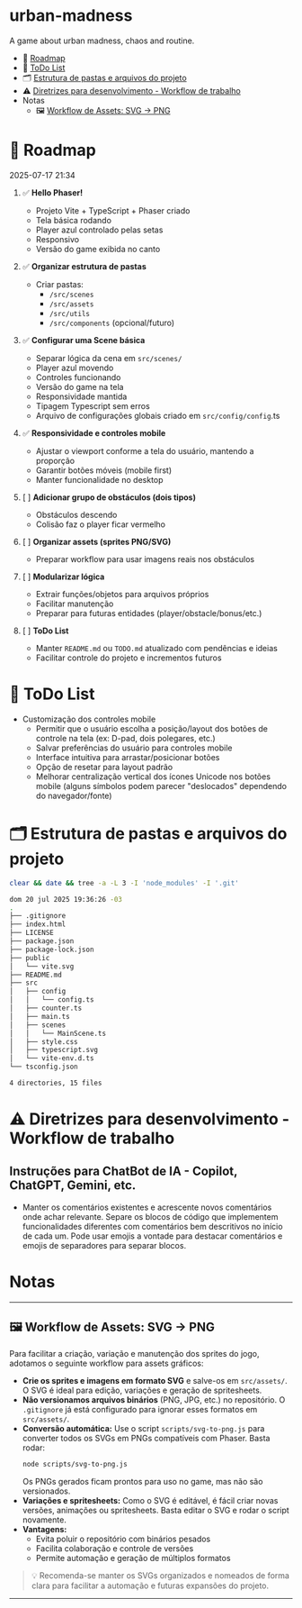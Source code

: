 # urban-madness
A game about urban madness, chaos and routine.

- 📝 [Roadmap](#-roadmap)
- 📝 [ToDo List](#-todo-list)
- 🗂️ [Estrutura de pastas e arquivos do projeto](#️-estrutura-de-pastas-e-arquivos-do-projeto)
- ⚠️ [Diretrizes para desenvolvimento - Workflow de trabalho](#️-diretrizes-para-desenvolvimento---workflow-de-trabalho)
- Notas
  - 🖼️ [Workflow de Assets: SVG → PNG](#️-workflow-de-assets-svg--png)



# 📝 Roadmap

2025-07-17 21:34

1. ✅ **Hello Phaser!**  
   - Projeto Vite + TypeScript + Phaser criado  
   - Tela básica rodando  
   - Player azul controlado pelas setas  
   - Responsivo  
   - Versão do game exibida no canto

2. ✅ **Organizar estrutura de pastas**  
   - Criar pastas:  
     - `/src/scenes`  
     - `/src/assets`  
     - `/src/utils`  
     - `/src/components` (opcional/futuro)

3. ✅ **Configurar uma Scene básica**  
   - Separar lógica da cena em `src/scenes/`  
   - Player azul movendo  
   - Controles funcionando  
   - Versão do game na tela  
   - Responsividade mantida  
   - Tipagem Typescript sem erros
   - Arquivo de configurações globais criado em `src/config/config`.ts

4. ✅ **Responsividade e controles mobile**  
   - Ajustar o viewport conforme a tela do usuário, mantendo a proporção  
   - Garantir botões móveis (mobile first)  
   - Manter funcionalidade no desktop

5. [ ] **Adicionar grupo de obstáculos (dois tipos)**  
   - Obstáculos descendo  
   - Colisão faz o player ficar vermelho

6. [ ] **Organizar assets (sprites PNG/SVG)**  
   - Preparar workflow para usar imagens reais nos obstáculos

7. [ ] **Modularizar lógica**  
   - Extrair funções/objetos para arquivos próprios  
   - Facilitar manutenção  
   - Preparar para futuras entidades (player/obstacle/bonus/etc.)


8. [ ] **ToDo List**  
   - Manter `README.md` ou `TODO.md` atualizado com pendências e ideias  
   - Facilitar controle do projeto e incrementos futuros


# 📝 ToDo List

- Customização dos controles mobile
  - Permitir que o usuário escolha a posição/layout dos botões de controle na tela (ex: D-pad, dois polegares, etc.)
  - Salvar preferências do usuário para controles mobile
  - Interface intuitiva para arrastar/posicionar botões
  - Opção de resetar para layout padrão
  - Melhorar centralização vertical dos ícones Unicode nos botões mobile (alguns símbolos podem parecer "deslocados" dependendo do navegador/fonte)



# 🗂️ Estrutura de pastas e arquivos do projeto

```sh
clear && date && tree -a -L 3 -I 'node_modules' -I '.git'

dom 20 jul 2025 19:36:26 -03
.
├── .gitignore
├── index.html
├── LICENSE
├── package.json
├── package-lock.json
├── public
│   └── vite.svg
├── README.md
├── src
│   ├── config
│   │   └── config.ts
│   ├── counter.ts
│   ├── main.ts
│   ├── scenes
│   │   └── MainScene.ts
│   ├── style.css
│   ├── typescript.svg
│   └── vite-env.d.ts
└── tsconfig.json

4 directories, 15 files

```


# ⚠️ Diretrizes para desenvolvimento - Workflow de trabalho

## Instruções para ChatBot de IA - Copilot, ChatGPT, Gemini, etc.

- Manter os comentários existentes e acrescente novos comentários onde achar relevante. Separe os blocos de código que implementem funcionalidades diferentes com comentários bem descritivos no início de cada um. Pode usar emojis a vontade para destacar comentários e emojis de separadores para separar blocos.


# Notas

---
## 🖼️ Workflow de Assets: SVG → PNG

Para facilitar a criação, variação e manutenção dos sprites do jogo, adotamos o seguinte workflow para assets gráficos:

- **Crie os sprites e imagens em formato SVG** e salve-os em `src/assets/`. O SVG é ideal para edição, variações e geração de spritesheets.
- **Não versionamos arquivos binários** (PNG, JPG, etc.) no repositório. O `.gitignore` já está configurado para ignorar esses formatos em `src/assets/`.
- **Conversão automática:** Use o script `scripts/svg-to-png.js` para converter todos os SVGs em PNGs compatíveis com Phaser. Basta rodar:
  ```sh
  node scripts/svg-to-png.js
  ```
  Os PNGs gerados ficam prontos para uso no game, mas não são versionados.
- **Variações e spritesheets:** Como o SVG é editável, é fácil criar novas versões, animações ou spritesheets. Basta editar o SVG e rodar o script novamente.
- **Vantagens:**
  - Evita poluir o repositório com binários pesados
  - Facilita colaboração e controle de versões
  - Permite automação e geração de múltiplos formatos

> 💡 Recomenda-se manter os SVGs organizados e nomeados de forma clara para facilitar a automação e futuras expansões do projeto.

---

